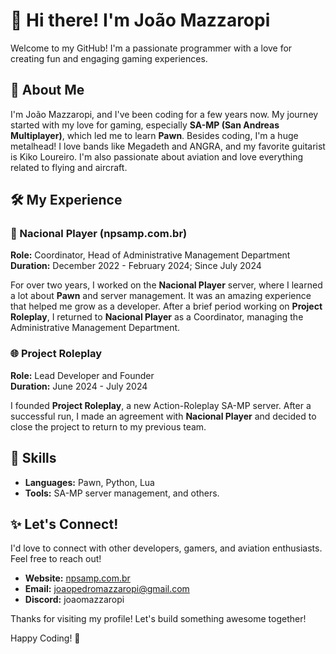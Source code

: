 # 👋 Hi there! I'm João Mazzaropi

Welcome to my GitHub! I'm a passionate programmer with a love for creating fun and engaging gaming experiences.

## 🌟 About Me

I'm João Mazzaropi, and I've been coding for a few years now. My journey started with my love for gaming, especially **SA-MP (San Andreas Multiplayer)**, which led me to learn **Pawn**. Besides coding, I'm a huge metalhead! I love bands like Megadeth and ANGRA, and my favorite guitarist is Kiko Loureiro. I'm also passionate about aviation and love everything related to flying and aircraft.

## 🛠️ My Experience

### 🚀 Nacional Player (npsamp.com.br)
**Role:** Coordinator, Head of Administrative Management Department  
**Duration:** December 2022 - February 2024; Since July 2024

For over two years, I worked on the **Nacional Player** server, where I learned a lot about **Pawn** and server management. It was an amazing experience that helped me grow as a developer. After a brief period working on **Project Roleplay**, I returned to **Nacional Player** as a Coordinator, managing the Administrative Management Department.

### 🌐 Project Roleplay
**Role:** Lead Developer and Founder  
**Duration:** June 2024 - July 2024

I founded **Project Roleplay**, a new Action-Roleplay SA-MP server. After a successful run, I made an agreement with **Nacional Player** and decided to close the project to return to my previous team.

## 🔧 Skills

- **Languages:** Pawn, Python, Lua
- **Tools:** SA-MP server management, and others.

## ✨ Let's Connect!

I'd love to connect with other developers, gamers, and aviation enthusiasts. Feel free to reach out!

- **Website:** [npsamp.com.br](http://npsamp.com.br)
- **Email:** [joaopedromazzaropi@gmail.com](mailto:joaopedromazzaropi@gmail.com)
- **Discord:** joaomazzaropi

Thanks for visiting my profile! Let's build something awesome together!

Happy Coding! 🚀
